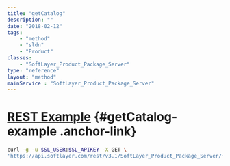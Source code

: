 ```yaml
---
title: "getCatalog"
description: ""
date: "2018-02-12"
tags:
    - "method"
    - "sldn"
    - "Product"
classes:
    - "SoftLayer_Product_Package_Server"
type: "reference"
layout: "method"
mainService : "SoftLayer_Product_Package_Server"
---
```


# [REST Example](#getCatalog-example) <a href="/article/rest/"><i class="fas fa-question"></i></a> {#getCatalog-example .anchor-link} 
```bash
curl -g -u $SL_USER:$SL_APIKEY -X GET \
'https://api.softlayer.com/rest/v3.1/SoftLayer_Product_Package_Server/{SoftLayer_Product_Package_ServerID}/getCatalog'
```
